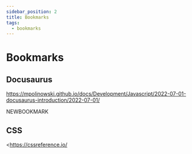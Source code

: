 ```yaml
---
sidebar_position: 2
title: Bookmarks
tags:
  - bookmarks
---
```

# Bookmarks

## Docusaurus

<https://mpolinowski.github.io/docs/Development/Javascript/2022-07-01-docusaurus-introduction/2022-07-01/>

NEWBOOKMARK

## CSS

<https://cssreference.io/